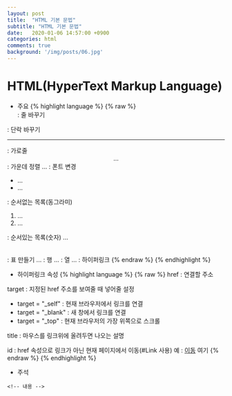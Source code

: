 ```yaml
---
layout: post
title:  "HTML 기본 문법"
subtitle: "HTML 기본 문법"
date:   2020-01-06 14:57:00 +0900
categories: html
comments: true
background: '/img/posts/06.jpg'
---
```


# HTML(HyperText Markup Language)

- 주요
{% highlight language %}
{% raw %}
<br> : 줄 바꾸기
<p> : 단락 바꾸기
<hr> : 가로줄
<center> ... </center> : 가운데 정렬
<font> ... </font> : 폰트 변경
<ul><li> ... <li> ... </ul> : 순서없는 목록(동그라미)
<ol><li> ... <li> ... </ol> : 순서있는 목록(숫자)
<table> ... </table> : 표 만들기
<tr> ... </tr> : 행
<td> ... </td> : 열
<a> ... </a> : 하이퍼링크
{% endraw %}
{% endhighlight %}

- 하이퍼링크 속성
{% highlight language %}
{% raw %}
href : 연결할 주소

target : 지정된 href 주소를 보여줄 때 넣어줄 설정
- target = "_self" : 현재 브라우저에서 링크를 연결
- target = "_blank" : 새 창에서 링크를 연결
- target = "_top" : 현재 브라우저의 가장 위쪽으로 스크롤

title : 마우스를 링크위에 올려두면 나오는 설명

id : href 속성으로 링크가 아닌 현재 페이지에서 이동(#Link 사용)
예 : <a href="#here">이동</a>
<a id ="here">여기</a>
{% endraw %}
{% endhighlight %}

- 주석
```
<!-- 내용 -->
```


